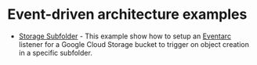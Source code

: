 # Event-driven architecture examples

- [Storage Subfolder](./storage-subfolder) - This example show how to setup an [Eventarc](https://cloud.google.com/eventarc) listener for a Google Cloud Storage bucket to trigger on object creation in a specific subfolder.